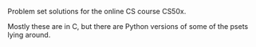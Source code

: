 Problem set solutions for the online CS course CS50x.

Mostly these are in C, but there are Python versions of some of the psets lying around.
